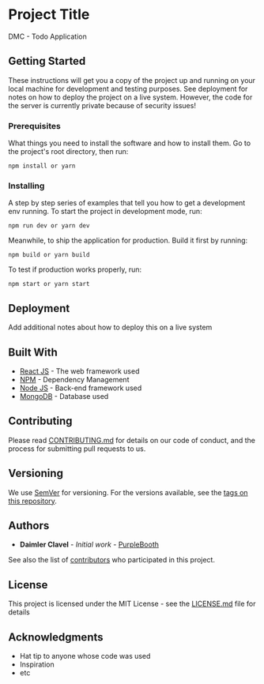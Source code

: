 # Project Title

DMC - Todo Application

## Getting Started

These instructions will get you a copy of the project up and running on your local machine for development and testing purposes. See deployment for notes on how to deploy the project on a live system. However, the code for the server is currently private because of security issues!

### Prerequisites

What things you need to install the software and how to install them.
Go to the project's root directory, then run:
```
npm install or yarn
```
### Installing

A step by step series of examples that tell you how to get a development env running.
To start the project in development mode, run:

```
npm run dev or yarn dev
```

Meanwhile, to ship the application for production. Build it first by running:

```
npm build or yarn build
```
To test if production works properly, run:
```
npm start or yarn start
```


## Deployment

Add additional notes about how to deploy this on a live system

## Built With

* [React JS](https://reactjs.org/docs/getting-started.html) - The web framework used
* [NPM](https://www.npmjs.com/) - Dependency Management
* [Node JS](https://nodejs.org/en/docs/) - Back-end framework used
* [MongoDB](https://www.mongodb.com/what-is-mongodb) - Database used

## Contributing

Please read [CONTRIBUTING.md](https://gist.github.com/PurpleBooth/b24679402957c63ec426) for details on our code of conduct, and the process for submitting pull requests to us.

## Versioning

We use [SemVer](http://semver.org/) for versioning. For the versions available, see the [tags on this repository](https://github.com/your/project/tags). 

## Authors

* **Daimler Clavel** - *Initial work* - [PurpleBooth](https://github.com/PurpleBooth)

See also the list of [contributors](https://github.com/your/project/contributors) who participated in this project.

## License

This project is licensed under the MIT License - see the [LICENSE.md](LICENSE.md) file for details

## Acknowledgments

* Hat tip to anyone whose code was used
* Inspiration
* etc
